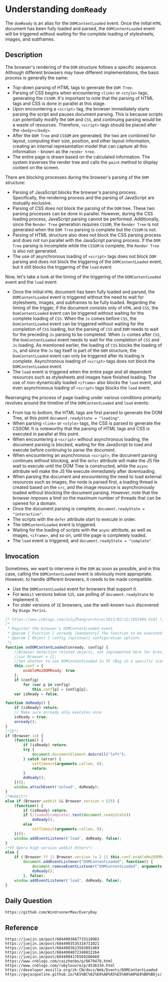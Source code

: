 # Understanding `domReady`

The `domReady` is an alias for the `DOMContentLoaded` event. Once the initial `HTML` document has been fully loaded and parsed, the `DOMContentLoaded` event will be triggered without waiting for the complete loading of stylesheets, images, and subframes.

## Description
The browser's rendering of the `DOM` structure follows a specific sequence. Although different browsers may have different implementations, the basic process is generally the same:

* Top-down parsing of HTML tags to generate the `DOM Tree`.
* Parsing of CSS begins when encountering `<link>` or `<style>` tags, generating the `CSSOM`. It's important to note that the parsing of HTML tags and CSS is done in parallel at this stage.
* Upon encountering a `<script>` tag, the browser immediately starts parsing the script and pauses document parsing. This is because scripts can potentially modify the `DOM` and `CSS`, and continuing parsing would be a waste of resources. Therefore, `<script>` tags should be placed after the `<body></body>`.
* After the `DOM Tree` and `CSSOM` are generated, the two are combined for layout, computing their size, position, and other layout information, creating an internal representation model that can capture all this information - known as the `render tree`.
* The entire page is drawn based on the calculated information. The system traverses the render tree and calls the `paint` method to display content on the screen.

There are blocking processes during the browser's parsing of the `DOM` structure:
* Parsing of JavaScript blocks the browser's parsing process. Specifically, the rendering process and the parsing of JavaScript are mutually exclusive.
* Parsing of CSS does not block the parsing of the `DOM` tree. These two parsing processes can be done in parallel. However, during the CSS loading process, JavaScript parsing cannot be performed. Additionally, since the `Render Tree` generation requires `CSSOM`, the `Render Tree` is not generated when the `DOM Tree` parsing is complete but the `CSSOM` is not.
* Parsing of HTML structure also does not block the CSS parsing process and does not run parallel with the JavaScript parsing process. If the `DOM Tree` parsing is incomplete while the `CSSOM` is complete, the `Render Tree` is also not generated.
* The use of asynchronous loading of `<script>` tags does not block `DOM` parsing and does not block the triggering of the `DOMContentLoaded` event, but it still blocks the triggering of the `load` event.

Now, let's take a look at the timing of the triggering of the `DOMContentLoaded` event and the `load` event:
* Once the initial `HTML` document has been fully loaded and parsed, the `DOMContentLoaded` event is triggered without the need to wait for stylesheets, images, and subframes to be fully loaded. Regarding the timing of the trigger, if the document consists only of `HTML` and `CSS`, the `DomContentLoaded` event can be triggered without waiting for the complete loading of `CSS`. When the `Js` comes before `CSS`, the `DomContentLoaded` event can be triggered without waiting for the completion of `CSS` loading, but the parsing of `CSS` and `DOM` needs to wait for the preceding `Js` parsing to be completed. When `Js` comes after `CSS`, the `DomContentLoaded` event needs to wait for the completion of `CSS` and `Js` loading. As mentioned earlier, the loading of `CSS` blocks the loading of `Js`, and since the `Js` tag itself is part of the `DOM` structure, the `DomContentLoaded` event can only be triggered after its loading is complete. Asynchronous loading of `<script>` tags does not block the `DOMContentLoaded` event.
* The `load` event is triggered when the entire page and all dependent resources such as stylesheets and images have finished loading. The use of non-dynamically loaded `<iframe>` also blocks the `load` event, and even asynchronous loading of `<script>` tags blocks the `load` event.

Rearranging the process of page loading under various conditions primarily revolves around the timeline of the `DOMContentLoaded` and `load` events:

- From top to bottom, the HTML tags are first parsed to generate the DOM Tree, at this point `document.readyState = "loading"`.
- When parsing `<link>` or `<style>` tags, the CSS is parsed to generate the CSSOM. It is noteworthy that the parsing of HTML tags and CSS is executed in parallel at this point.
- When encountering a `<script>` without asynchronous loading, the document parsing is blocked, waiting for the JavaScript to load and execute before continuing to parse the document.
- When encountering an asynchronous `<script>`, the document parsing continues without blocking, and the `defer` attribute will make the JS file wait to execute until the DOM Tree is constructed, while the `async` attribute will make the JS file execute immediately after downloading.
- When parsing the document and encountering the need to load external resources such as images, the node is parsed first, a loading thread is created based on the `src`, and the image resource is asynchronously loaded without blocking the document parsing. However, note that the browser imposes a limit on the maximum number of threads that can be opened for a domain.
- Once the document parsing is complete, `document.readyState = "interactive"`.
- The scripts with the `defer` attribute start to execute in order.
- The `DOMContentLoaded` event is triggered.
- Waiting for the loading of scripts with the `async` attribute, as well as images, `<iframe>`, and so on, until the page is completely loaded.
- The `load` event is triggered, and `document.readyState = "complete"`.

## Invocation
Sometimes, we want to intervene in the `DOM` as soon as possible, and in this case, calling the `DOMContentLoaded` event is obviously more appropriate. However, to handle different browsers, it needs to be made compatible.
- Use the `DOMContentLoaded` event for browsers that support it.
- For `Webkit` versions below `525`, use polling of `document.readyState` to implement it.
- For older versions of `IE` browsers, use the well-known `hack` discovered by `Diego Perini`.

```javascript
/* https://www.cnblogs.com/JulyZhang/archive/2011/02/12/1952484.html */
/*
 * Register the browser's DOMContentLoaded event
 * @param { Function } onready [mandatory] the function to be executed when the DOMContentLoaded event is triggered
 * @param { Object } config [optional] configuration options
 */
function onDOMContentLoaded(onready, config) {
    //Browser detection related objects, not implemented here for brevity, needs to be done in actual usage.
    //var Browser = {};
    //Set whether to use DOMContentLoaded in FF (Bug in a specific scenario in FF2)
    this.conf = {
        enableMozDOMReady: true
    };
    if (config)
        for (var p in config)
            this.conf[p] = config[p];
    var isReady = false;
```

```javascript
function doReady() {
    if (isReady) return;
    // Make sure onready only executes once
    isReady = true;
    onready();
}
/*IE*/
if (Browser.ie) {
    (function() {
        if (isReady) return;
        try {
            document.documentElement.doScroll("left");
        } catch (error) {
            setTimeout(arguments.callee, 0);
            return;
        }
        doReady();
    })();
    window.attachEvent('onload', doReady);
}
/*Webkit*/
else if (Browser.webkit && Browser.version < 525) {
    (function() {
        if (isReady) return;
        if (/loaded|complete/.test(document.readyState))
            doReady();
        else
            setTimeout(arguments.callee, 0);
    })();
    window.addEventListener('load', doReady, false);
}
/*FF Opera High version webkit Others*/
else {
    if (!Browser.ff || Browser.version != 2 || this.conf.enableMozDOMReady)
        document.addEventListener("DOMContentLoaded", function() {
            document.removeEventListener("DOMContentLoaded", arguments.callee, false);
            doReady();
        }, false);
    window.addEventListener('load', doReady, false);
}
```

## Daily Question

```
https://github.com/WindrunnerMax/EveryDay
```

## Reference

```
https://juejin.im/post/6844903667733118983
https://juejin.im/post/6844903535314731021
https://juejin.im/post/6844903623583891469
https://juejin.im/post/6844904072340832264
https://juejin.im/post/6844904176569286669
https://www.cnblogs.com/caizhenbo/p/6679478.html
https://www.cnblogs.com/rubylouvre/p/4536334.html
https://developer.mozilla.org/zh-CN/docs/Web/Events/DOMContentLoaded
https://gwjacqueline.github.io/%E5%BC%82%E6%AD%A5%E5%8A%A0%E8%BD%BDjs/
```